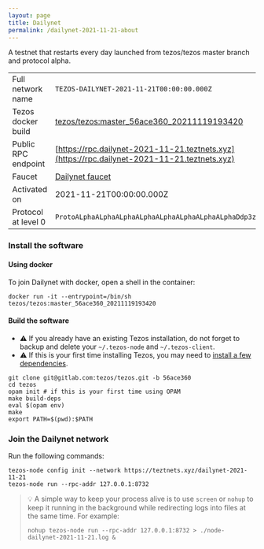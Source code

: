 ```yaml
---
layout: page
title: Dailynet
permalink: /dailynet-2021-11-21-about
---
```


A testnet that restarts every day launched from tezos/tezos master branch and protocol alpha.

| | |
|-------|---------------------|
| Full network name | `TEZOS-DAILYNET-2021-11-21T00:00:00.000Z` |
| Tezos docker build | [tezos/tezos:master_56ace360_20211119193420](https://hub.docker.com/r/tezos/tezos/tags?page=1&ordering=last_updated&name=master_56ace360_20211119193420) |
| Public RPC endpoint | [https://rpc.dailynet-2021-11-21.teztnets.xyz](https://rpc.dailynet-2021-11-21.teztnets.xyz) |
| Faucet | [Dailynet faucet](https://teztnets.xyz/dailynet-2021-11-21-faucet) |
| Activated on | 2021-11-21T00:00:00.000Z |
| Protocol at level 0 |  `ProtoALphaALphaALphaALphaALphaALphaALphaALphaDdp3zK` |




### Install the software

#### Using docker

To join Dailynet with docker, open a shell in the container:

```
docker run -it --entrypoint=/bin/sh tezos/tezos:master_56ace360_20211119193420
```

#### Build the software


- ⚠️  If you already have an existing Tezos installation, do not forget to backup and delete your `~/.tezos-node` and `~/.tezos-client`.
- ⚠️  If this is your first time installing Tezos, you may need to [install a few dependencies](https://tezos.gitlab.io/introduction/howtoget.html#setting-up-the-development-environment-from-scratch).

```
git clone git@gitlab.com:tezos/tezos.git -b 56ace360
cd tezos
opam init # if this is your first time using OPAM
make build-deps
eval $(opam env)
make
export PATH=$(pwd):$PATH
```

### Join the Dailynet network

Run the following commands:

```
tezos-node config init --network https://teztnets.xyz/dailynet-2021-11-21
tezos-node run --rpc-addr 127.0.0.1:8732
```

> 💡 A simple way to keep your process alive is to use `screen` or `nohup` to keep it running in the background while redirecting logs into files at the same time. For example:
>
> ```bash=13
> nohup tezos-node run --rpc-addr 127.0.0.1:8732 > ./node-dailynet-2021-11-21.log &
> ```


